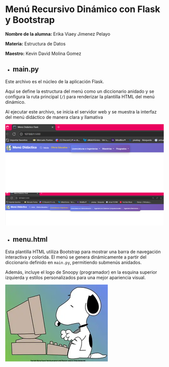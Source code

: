# Menú Recursivo Dinámico con Flask y Bootstrap 

**Nombre de la alumna:** Erika Viaey Jimenez Pelayo

**Materia:** Estructura de Datos 

**Maestro:** Kevin David Molina Gomez



- ## main.py
Este archivo es el núcleo de la aplicación Flask.

Aquí se define la estructura del menú como un diccionario anidado y se configura la ruta principal (`/`) para renderizar la plantilla HTML del menú dinámico. 

Al ejecutar este archivo, se inicia el servidor web y se muestra la interfaz del menú didáctico de manera clara y llamativa 


![Imagen](static/menu2.png)
![Imagen](static/menu3.png)


- ## menu.html

Esta plantilla HTML utiliza Bootstrap para mostrar una barra de navegación interactiva y colorida.
El menú se genera dinámicamente a partir del diccionario definido en `main.py`, permitiendo submenús anidados.
 
  Además, incluye el logo de Snoopy (programador) en la esquina superior izquierda y estilos personalizados para una mejor apariencia visual.


![Imagen](static/sno.webp)
